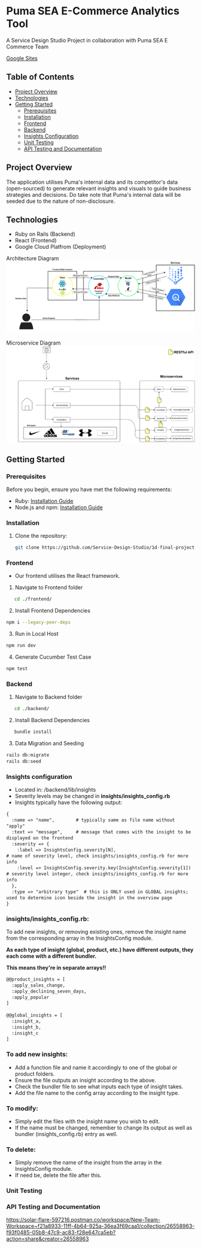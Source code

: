 # Puma SEA E-Commerce Analytics Tool

A Service Design Studio Project in collaboration with Puma SEA E Commerce Team

[Google Sites](https://sites.google.com/view/ctrl-design/home)

## Table of Contents

- [Project Overview](#project-overview)
- [Technologies](#technologies)
- [Getting Started](#getting-started)
  - [Prerequisites](#prerequisites)
  - [Installation](#installation)
  - [Frontend](#frontend)
  - [Backend](#backend)
  - [Insights Configuration](#insights-configuration)
  - [Unit Testing](#unit-testing)
  - [API Testing and Documentation](#api-testing-and-documentation)


## Project Overview

The application utilises Puma's internal data and its competitor's data (open-sourced) to generate relevant insights and visuals to guide business strategies and decisions. Do take note that Puma's internal data will be seeded due to the nature of non-disclosure.

## Technologies

- Ruby on Rails (Backend)
- React (Frontend)
- Google Cloud Platfrom (Deployment)

Architecture Diagram
![Architecture Diagram](https://github.com/Service-Design-Studio/1d-final-project-2023-sds-2023-team-03/blob/main/image-1.png?raw=true)

Microservice Diagram
![Microservice Diagram](https://github.com/Service-Design-Studio/1d-final-project-2023-sds-2023-team-03/blob/main/image-2.png?raw=true)

## Getting Started

### Prerequisites

Before you begin, ensure you have met the following requirements:

- Ruby: [Installation Guide](https://www.ruby-lang.org/en/documentation/installation/)
- Node.js and npm: [Installation Guide](https://docs.npmjs.com/downloading-and-installing-node-js-and-npm)

### Installation

1. Clone the repository: 

   ```bash
   git clone https://github.com/Service-Design-Studio/1d-final-project-2023-sds-2023-team-03.git
   ```

### Frontend
- Our frontend utilises the React framework.
1. Navigate to Frontend folder
```bash
   cd ./frontend/
```
2. Install Frontend Dependencies
```bash
npm i --legacy-peer-deps
```
3. Run in Local Host
```bash
npm run dev
```
4. Generate Cucumber Test Case
```bash
npm test
```

### Backend
1. Navigate to Backend folder
```bash
   cd ./backend/
```
2. Install Backend Dependencies
```bash
   bundle install
```
3. Data Migration and Seeding
```bash
rails db:migrate
rails db:seed
```

### Insights configuration
- Located in: /backend/lib/insights
- Severity levels may be changed in **insights/insights_config.rb**
- Insights typically have the following output:
```
{
  :name => "name",        # typically same as file name without "apply"
  :text => "message",     # message that comes with the insight to be displayed on the frontend
  :severity => {      
    :label => InsightsConfig.severity[N],                                # name of severity level, check insights/insights_config.rb for more info
    :level => InsightsConfig.severity.key(InsightsConfig.severity[1])    # severity level integer, check insights/insights_config.rb for more info
  },
  :type => "arbitrary type"  # this is ONLY used in GLOBAL insights; used to determine icon beside the insight in the overview page
}
```

### insights/insights_config.rb:

To add new insights, or removing existing ones, remove the insight name from the corresponding array in the InsightsConfig module.

**As each type of insight (global, product, etc.) have different outputs, they each come with a different bundler.**

**This means they're in separate arrays!!**
```
@@product_insights = [
  :apply_sales_change,
  :apply_declining_seven_days,
  :apply_popular
]

@@global_insights = [
  :insight_a,
  :insight_b,
  :insight_c
]
```

### To add new insights:
- Add a function file and name it accordingly to one of the global or product folders.
- Ensure the file outputs an insight according to the above.
- Check the bundler file to see what inputs each type of insight takes.
- Add the file name to the config array according to the insight type.
  
### To modify:
- Simply edit the files with the insight name you wish to edit.
- If the name must be changed, remember to change its output as well as bundler (insights_config.rb) entry as well. 

### To delete:
- Simply remove the name of the insight from the array in the InsightsConfig module.
- If need be, delete the file after this.


### Unit Testing

### API Testing and Documentation
https://solar-flare-597216.postman.co/workspace/New-Team-Workspace~f21a8933-11ff-4b64-925a-36ea3f69caa1/collection/26558963-f93f0485-05b8-47c9-ac83-f28e647ca5eb?action=share&creator=26558963
